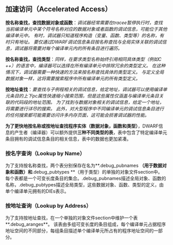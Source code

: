 ## 加速访问（Accelerated Access）

**按名称查找，查找数据对象或函数**：*调试器经常需要在tracee暂停执行时，查找当前编译单元中某个符号名称对应的数据对象或者函数的调试信息，可能位于其他编译单元中。 有时，调试器只知道程序构造（变量、函数、类型等）的名称，有时只有地址。 要仅通过DWARF调试信息条目按名称查找与全局实体关联的调试信息，调试器将需要对每个编译单元内的所有条目进行遍历。*

**按名称查找，查找类型**：*同样，在要求类型名称始终引用相同具体类型（例如C ++）的语言中，编译器可以选择在所有编译单元中排除冗余的类型定义。 在这种情况下，调试器需要一种快速的方法来按名称查找具体的类型定义。 与定义全局数据对象一样，这将需要搜索程序中所有编译单元的所有类型定义。*

**按地址查找**：*要查找与子例程相关的调试信息，给定地址，调试器可以使用编译单元条目的上下pc属性快速缩小搜索范围，但是这些属性仅涵盖与编译单元条目关联的代码段的地址范围。 为了找到与数据对象相关的调试信息，给定一个地址，将需要进行详尽的搜索。 此外，对大型程序中不同编译单元的调试信息条目进行的任何搜索都可能需要访问许多内存页面，这可能会损害调试器的性能。*

**为了更快地按名称或按地址查找程序实体（数据对象，函数和类型）**，DWARF信息的产生者（编译器）可以额外提供**三种不同类型的表**，表中包含了特定编译单元条目拥有的调试信息条目的相关信息，表中的数据也更加紧凑。

### 按名字查询（Lookup by Name）

为了支持按名称查找，两个表分别保存在名为**.debug_pubnames **（用于数据对象和函数）和**.debug_pubtypes **（用于类型）的单独的对象文件section中。 每个表都是一个可变长度条目的集合。.debug_pubnames描述全局对象、函数的名称，.debug_pubtypes描述全局类型，这些数据对象、函数、类型的定义，由单个编译单元拥有的DIEs表示。

### 按地址查询（Lookup by Address）

为了支持按地址查找，在一个单独的对象文件section中维护一个表**.debug_aranges**。 该表由多组可变长度的条目组成，每个编译单元占据程序地址空间的不同部分，每组条目描述单个编译单元所占有的程序地址空间的一部分。

